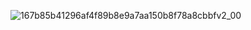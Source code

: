 ![167b85b41296af4f89b8e9a7aa150b8f78a8cbbfv2_00](https://github.com/user-attachments/assets/955a55ca-441e-4d9f-92cc-b86b73c615f3)
